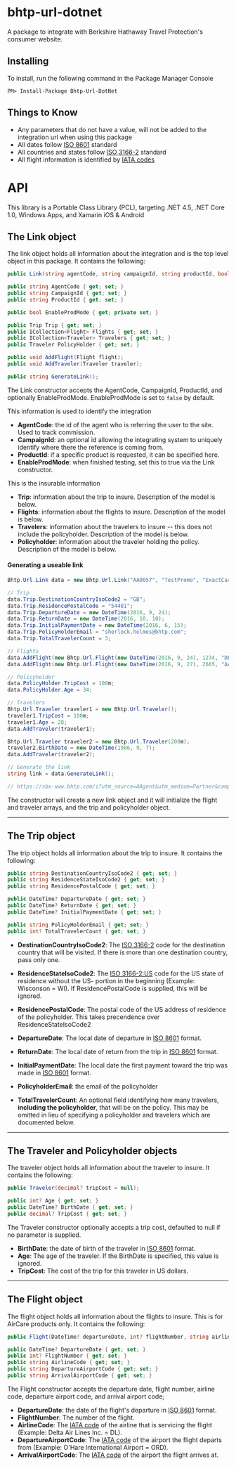 # bhtp-url-dotnet
A package to integrate with Berkshire Hathaway Travel Protection's consumer website.

## Installing

To install, run the following command in the Package Manager Console

```
PM> Install-Package Bhtp-Url-DotNet
```

## Things to Know
- Any parameters that do not have a value, will not be added to the integration url when using this package
- All dates follow [ISO 8601](https://en.wikipedia.org/wiki/ISO_8601#Dates) standard
- All countries and states follow [ISO 3166-2](https://en.wikipedia.org/wiki/ISO_3166-1_alpha-2) standard
- All flight information is identified by [IATA codes](https://en.wikipedia.org/wiki/International_Air_Transport_Association)

# API

This library is a Portable Class Library (PCL), targeting .NET 4.5, .NET Core 1.0, Windows Apps, and Xamarin iOS & Android

## The **Link** object
The link object holds all information about the integration and is the top level object in this package. It contains the following:

```csharp
public Link(string agentCode, string campaignId, string productId, bool enableProdMode = false);

public string AgentCode { get; set; }
public string CampaignId { get; set; }
public string ProductId { get; set; }

public bool EnableProdMode { get; private set; }

public Trip Trip { get; set; }
public ICollection<Flight> Flights { get; set; }
public ICollection<Traveler> Travelers { get; set; }
public Traveler PolicyHolder { get; set; }

public void AddFlight(Flight flight);
public void AddTraveler(Traveler traveler);

public string GenerateLink();
```
The Link constructor accepts the AgentCode, CampaignId, ProductId, and optionally EnableProdMode. EnableProdMode is set to `false` by default.

This information is used to identify the integration

- **AgentCode**: the id of the agent who is referring the user to the site. Used to track commission.
- **CampaignId**: an optional id allowing the integrating system to uniquely identify where there the reference is coming from.
- **ProductId**: if a specific product is requested, it can be specified here.
- **EnableProdMode**: when finished testing, set this to true via the Link constructor.

This is the insurable information

- **Trip**: information about the trip to insure. Description of the model is below.
- **Flights**: information about the flights to insure. Description of the model is below.
- **Travelers**: information about the travelers to insure -- this does not include the policyholder. Description of the model is below.
- **Policyholder**: information about the traveler holding the policy. Description of the model is below.

#### Generating a useable link

```csharp
Bhtp.Url.Link data = new Bhtp.Url.Link("AA0057", "TestPromo", "ExactCare", enableProdMode: false);

// Trip
data.Trip.DestinationCountryIsoCode2 = "GB";
data.Trip.ResidencePostalCode = "54481";
data.Trip.DepartureDate = new DateTime(2016, 9, 24);
data.Trip.ReturnDate = new DateTime(2016, 10, 10);
data.Trip.InitialPaymentDate = new DateTime(2016, 6, 15);
data.Trip.PolicyHolderEmail = "sherlock.holmes@bhtp.com";
data.Trip.TotalTravelerCount = 3;

// Flights
data.AddFlight(new Bhtp.Url.Flight(new DateTime(2016, 9, 24), 1234, "DL", "PNS", "ATL"));
data.AddFlight(new Bhtp.Url.Flight(new DateTime(2016, 9, 27), 2665, "AA", "ATL", "LAX"));

// Policyholder
data.PolicyHolder.TripCost = 100m;
data.PolicyHolder.Age = 34;

// Travelers
Bhtp.Url.Traveler traveler1 = new Bhtp.Url.Traveler();
traveler1.TripCost = 100m;
traveler1.Age = 28;
data.AddTraveler(traveler1);

Bhtp.Url.Traveler traveler2 = new Bhtp.Url.Traveler(200m);
traveler2.BirthDate = new DateTime(1986, 9, 7);
data.AddTraveler(traveler2);

// Generate the link
string link = data.GenerateLink();

// https://sbx-www.bhtp.com/i?utm_source=AAgent&utm_medium=Partner&campaign=TestPromo&package=ExactCare&dc=GB&rs=54481&dd=2016-09-24&rd=2016-10-10&pd=2016-06-15&e=sherlock.holmes@bhtp.com&tt=3&f=d:2016-09-24;n:1234;ac:DL;da:PNS;aa:ATL&f=d:2016-09-27;n:2665;ac:AA;da:ATL;aa:LAX&ph=a:34;tc:100&t=a:28;tc:100&t=db:1986-09-07;tc:200
```

The constructor will create a new link object and it will initialize the flight and traveler arrays, and the trip and policyholder object.

---

## The **Trip** object
The trip object holds all information about the trip to insure. It contains the following:

```csharp
public string DestinationCountryIsoCode2 { get; set; }
public string ResidenceStateIsoCode2 { get; set; }
public string ResidencePostalCode { get; set; }

public DateTime? DepartureDate { get; set; }
public DateTime? ReturnDate { get; set; }
public DateTime? InitialPaymentDate { get; set; }

public string PolicyHolderEmail { get; set; }
public int? TotalTravelerCount { get; set; }
```

- **DestinationCountryIsoCode2**: The [ISO 3166-2](https://en.wikipedia.org/wiki/ISO_3166-1_alpha-2) code for the destination country that will be visited. If there is more than one destination country, pass only one.
- **ResidenceStateIsoCode2**: The [ISO 3166-2:US](https://en.wikipedia.org/wiki/ISO_3166-2:US) code for the US state of residence without the US- portion in the beginning (Example: Wisconson = WI). If ResidencePostalCode is supplied, this will be ignored.
- **ResidencePostalCode**: The postal code of the US address of residence of the policyholder. This takes precendence over ResidenceStateIsoCode2

- **DepartureDate**: The local date of departure in [ISO 8601](https://en.wikipedia.org/wiki/ISO_8601#Dates) format.
- **ReturnDate**: The local date of return from the trip in [ISO 8601](https://en.wikipedia.org/wiki/ISO_8601#Dates) format.
- **InitialPaymentDate**: The local date the first payment toward the trip was made in [ISO 8601](https://en.wikipedia.org/wiki/ISO_8601#Dates) format.

- **PolicyholderEmail**: the email of the policyholder
- **TotalTravelerCount**: An optional field identifying how many travelers, **including the policyholder**, that will be on the policy. This may be omitted in lieu of specifying a policyholder and travelers which are documented below.

---

## The **Traveler** and **Policyholder** objects
The traveler object holds all information about the traveler to insure. It contains the following:

```csharp
public Traveler(decimal? tripCost = null);

public int? Age { get; set; }
public DateTime? BirthDate { get; set; }
public decimal? TripCost { get; set; }
```
The Traveler constructor optionally accepts a trip cost, defaulted to null if no parameter is supplied.

- **BirthDate**: the date of birth of the traveler in [ISO 8601](https://en.wikipedia.org/wiki/ISO_8601#Dates) format.
- **Age**: The age of the traveler. If the BirthDate is specified, this value is ignored.
- **TripCost**: The cost of the trip for this traveler in US dollars.

---

## The **Flight** object
The flight object holds all information about the flights to insure. This is for AirCare products only. It contains the following:

```csharp
public Flight(DateTime? departureDate, int? flightNumber, string airlineCode, string departureAirportCode, string arrivalAirportCode);

public DateTime? DepartureDate { get; set; }
public int? FlightNumber { get; set; }
public string AirlineCode { get; set; }
public string DepartureAirportCode { get; set; }
public string ArrivalAirportCode { get; set; }
```

The Flight constructor accepts the departure date, flight number, airline code, departure airport code, and arrival airport code;

- **DepartureDate**: the date of the flight's departure in [ISO 8601](https://en.wikipedia.org/wiki/ISO_8601#Dates) format.
- **FlightNumber**: The number of the flight.
- **AirlineCode**: The [IATA code](http://www.iata.org/about/members/Pages/airline-list.aspx?All=true) of the airline that is servicing the flight (Example: Delta Air Lines Inc. = DL).
- **DepartureAirportCode**: The [IATA code](https://www.world-airport-codes.com/) of the airport the flight departs from (Example: O'Hare International Airport = ORD).
- **ArrivalAirportCode**: The [IATA code](https://www.world-airport-codes.com/) of the airport the flight arrives at.